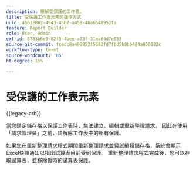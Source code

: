 ```yaml
---
description: 瞭解受保護的工作表。
title: 受保護工作表元素的運作方式
uuid: 4b632862-4943-4567-a458-46a6548952fa
feature: Report Builder
role: User, Admin
exl-id: 8783b6e9-82f5-4bee-a73f-31ea64d7e955
source-git-commit: fcecc8a493852f5682fd7fbd5b9bb484a850922c
workflow-type: tm+mt
source-wordcount: '85'
ht-degree: 15%

---
```


# 受保護的工作表元素

{{legacy-arb}}

當您鎖定儲存格以保護工作表時，無法建立、編輯或重新整理請求。 因此在使用「請求管理員」之前，請解除工作表中的所有保護。

如果您在重新整理請求程式期間重新整理請求並嘗試編輯儲存格，系統會顯示Excel快顯通知以指出試算表目前受到保護。 重新整理請求程式完成後，您可以存取試算表，並移除暫時的試算表保護。
